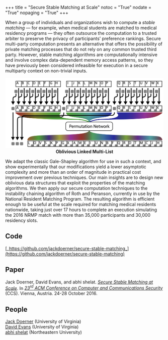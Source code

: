 +++
title = "Secure Stable Matching at Scale"
notoc = "True"
nodate = "True"
nopaging = "True"
+++

When a group of individuals and organizations wish to compute a _stable
matching_ &mdash; for example, when medical students are matched to
medical residency programs &mdash; they often outsource the computation
to a trusted arbiter to preserve the privacy of participants’ preference
rankings. Secure multi-party computation presents an alternative that
offers the possibility of private matching processes that do not rely on
any common trusted third party. However, stable matching algorithms are
computationally intensive and involve complex data-dependent memory
access patterns, so they have previously been considered infeasible for
execution in a secure multiparty context on non-trivial inputs.

<center>
<A href="/images/obliviouslinkedlist.png"><img src="/images/obliviouslinkedlist.png" width=600></a><br>
<b>Oblivious Linked Multi-List</b><br>
</center>

We adapt the classic Gale-Shapley algorithm for use in such a
context, and show experimentally that our modifications yield a
lower asymptotic complexity and more than an order of magnitude
in practical cost improvement over previous techniques. Our
main insights are to design new oblivious data structures that exploit
the properties of the matching algorithms. We then apply our
secure computation techniques to the instability chaining algorithm
of Roth and Peranson, currently in use by the National Resident
Matching Program. The resulting algorithm is efficient enough to
be useful at the scale required for matching medical residents nationwide,
taking just over 17 hours to complete an execution simulating
the 2016 NRMP match with more than 35,000 participants
and 30,000 residency slots.

## Code

[_https://github.com/jackdoerner/secure-stable-matching_](https://github.com/jackdoerner/secure-stable-matching)

## Paper

Jack Doerner, David Evans, and abhi shelat. [_Secure Stable Matching at
Scale_](/docs/matching.pdf).  In [_23<sup>rd</sup> ACM Conference on
Computer and Communications
Security_](https://www.sigsac.org/ccs/CCS2016/) (CCS). Vienna,
Austria. 24-28 October 2016.

## People

[Jack Doerner](https://jackdoerner.net/) (University of Virginia)  
[David Evans](https://www.cs.virginia.edu/evans) (University of Virginia)  
[abhi shelat](https://shelat.ccis.neu.edu/) (Northeastern University)







